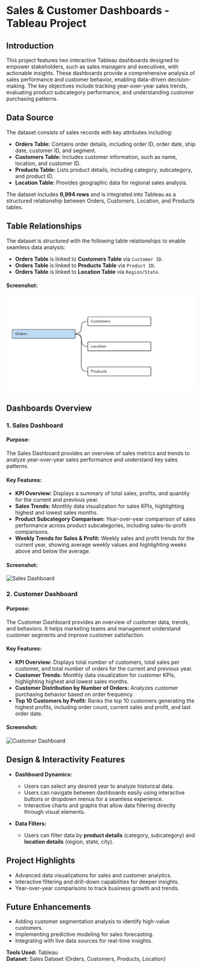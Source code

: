 # Sales & Customer Dashboards - Tableau Project

## Introduction

This project features two interactive Tableau dashboards designed to empower stakeholders, such as sales managers and executives, with actionable insights. These dashboards provide a comprehensive analysis of sales performance and customer behavior, enabling data-driven decision-making. The key objectives include tracking year-over-year sales trends, evaluating product subcategory performance, and understanding customer purchasing patterns.

## Data Source

The dataset consists of sales records with key attributes including:
- **Orders Table:** Contains order details, including order ID, order date, ship date, customer ID, and segment.
- **Customers Table:** Includes customer information, such as name, location, and customer ID.
- **Products Table:** Lists product details, including category, subcategory, and product ID.
- **Location Table:** Provides geographic data for regional sales analysis.

The dataset includes **9,994 rows** and is integrated into Tableau as a structured relationship between Orders, Customers, Location, and Products tables.

## Table Relationships

The dataset is structured with the following table relationships to enable seamless data analysis:
- **Orders Table** is linked to **Customers Table** via `Customer ID`.
- **Orders Table** is linked to **Products Table** via `Product ID`.
- **Orders Table** is linked to **Location Table** via `Region/State`.

#### **Screenshot:**
![image alt](https://github.com/soumil-saurya/Sales-Customer-Dashboards---Tableau-Project/blob/main/Table%20Relationship.png?raw=true)

## Dashboards Overview

### 1. Sales Dashboard

#### **Purpose:**

The Sales Dashboard provides an overview of sales metrics and trends to analyze year-over-year sales performance and understand key sales patterns.

#### **Key Features:**

- **KPI Overview:** Displays a summary of total sales, profits, and quantity for the current and previous year.
- **Sales Trends:** Monthly data visualization for sales KPIs, highlighting highest and lowest sales months.
- **Product Subcategory Comparison:** Year-over-year comparison of sales performance across product subcategories, including sales-to-profit comparisons.
- **Weekly Trends for Sales & Profit:** Weekly sales and profit trends for the current year, showing average weekly values and highlighting weeks above and below the average.

#### **Screenshot:**
![Sales Dashboard](/mnt/data/Screenshot%20(9).png)

### 2. Customer Dashboard

#### **Purpose:**

The Customer Dashboard provides an overview of customer data, trends, and behaviors. It helps marketing teams and management understand customer segments and improve customer satisfaction.

#### **Key Features:**

- **KPI Overview:** Displays total number of customers, total sales per customer, and total number of orders for the current and previous year.
- **Customer Trends:** Monthly data visualization for customer KPIs, highlighting highest and lowest sales months.
- **Customer Distribution by Number of Orders:** Analyzes customer purchasing behavior based on order frequency.
- **Top 10 Customers by Profit:** Ranks the top 10 customers generating the highest profits, including order count, current sales and profit, and last order date.

#### **Screenshot:**
![Customer Dashboard](/mnt/data/Screenshot%20(10).png)

## Design & Interactivity Features

- **Dashboard Dynamics:**  
  - Users can select any desired year to analyze historical data.  
  - Users can navigate between dashboards easily using interactive buttons or dropdown menus for a seamless experience.  
  - Interactive charts and graphs that allow data filtering directly through visual elements.

- **Data Filters:**  
  - Users can filter data by **product details** (category, subcategory) and **location details** (region, state, city).

## Project Highlights

- Advanced data visualizations for sales and customer analytics.
- Interactive filtering and drill-down capabilities for deeper insights.
- Year-over-year comparisons to track business growth and trends.

## Future Enhancements

- Adding customer segmentation analysis to identify high-value customers.
- Implementing predictive modeling for sales forecasting.
- Integrating with live data sources for real-time insights.

**Tools Used:** Tableau  
**Dataset:** Sales Dataset (Orders, Customers, Products, Location)









